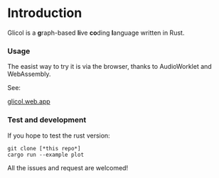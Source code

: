 # Introduction

Glicol is a **g**raph-based **li**ve **co**ding **l**anguage written in Rust.

### Usage
The easist way to try it is via the browser, thanks to AudioWorklet and WebAssembly.

See:

[glicol.web.app](https://glicol.web.app)

### Test and development
If you hope to test the rust version:
```
git clone [*this repo*]
cargo run --example plot
```
All the issues and request are welcomed!